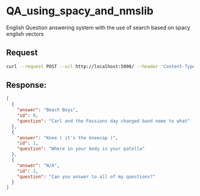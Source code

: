 # QA_using_spacy_and_nmslib
English Question answering system with the use of search based on spacy english vectors 


## Request 
```bash
curl --request POST --url http://localhost:5000/ --header 'Content-Type: application/json' --header 'Postman-Token: 22d20dbd-1f8c-4bbd-844a-2e4e3afb6229'  --header 'cache-control: no-cache' --data '{"questions":[{"id":0, "question":"Carl and the Passions day changed band name to what"},{"id":1, "question":"Where in your body is your patella"},{"id":2, "question":"Can you answer to all of my questions?"}],"max_distance":0.05}'
```
## Response:
```json
[
  {
    "answer": "Beach Boys", 
    "id": 0, 
    "question": "Carl and the Passions day changed band name to what"
  }, 
  {
    "answer": "Knee ( it's the kneecap )", 
    "id": 1, 
    "question": "Where in your body is your patella"
  }, 
  {
    "answer": "N/A", 
    "id": 2, 
    "question": "Can you answer to all of my questions?"
  }
]
```
